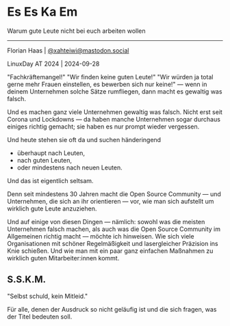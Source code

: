 # Es Es Ka Em
Warum gute Leute nicht bei euch arbeiten wollen

* * *

Florian Haas | [@xahteiwi@mastodon.social](https://mastodon.social/@xahteiwi)

LinuxDay AT 2024 | 2024-09-28

<!-- Note -->
"Fachkräftemangel!" "Wir finden keine guten Leute!" "Wir würden ja total gerne mehr Frauen einstellen, es bewerben sich nur keine!" — wenn in deinem Unternehmen solche Sätze rumfliegen, dann macht es gewaltig was falsch.

Und es machen ganz viele Unternehmen gewaltig was falsch.
Nicht erst seit Corona und Lockdowns — da haben manche Unternehmen sogar durchaus einiges richtig gemacht; sie haben es nur prompt wieder vergessen.

Und heute stehen sie oft da und suchen händeringend

* überhaupt nach Leuten,
* nach guten Leuten,
* oder mindestens nach neuen Leuten.

Und das ist eigentlich seltsam.

Denn seit mindestens 30 Jahren macht die Open Source Community — und Unternehmen, die sich an ihr orientieren — vor, wie man sich aufstellt um wirklich gute Leute anzuziehen.

Und auf einige von diesen Dingen — nämlich: sowohl was die meisten Unternehmen falsch machen, als auch was die Open Source Community im Allgemeinen richtig macht — möchte ich hinweisen.
Wie sich viele Organisationen mit schöner Regelmäßigkeit und lasergleicher Präzision ins Knie schießen.
Und wie man mit ein paar ganz einfachen Maßnahmen zu wirklich guten Mitarbeiter:innen kommt.


## S.S.K.M.

"Selbst schuld, kein Mitleid." <!-- .element class="fragment" -->

<!-- Note -->
Für alle, denen der Ausdruck so nicht geläufig ist und die sich fragen, was der Titel bedeuten soll.
